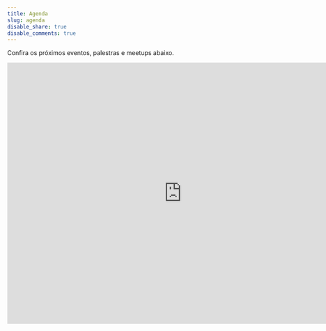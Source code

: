 ```yaml
---
title: Agenda
slug: agenda
disable_share: true
disable_comments: true
---
```


Confira os próximos eventos, palestras e meetups abaixo.

<iframe src="https://calendar.google.com/calendar/embed?height=600&amp;wkst=1&amp;bgcolor=%23ffffff&amp;ctz=America%2FSao_Paulo&amp;src=aGFja2Vyc3BhY2VibHVtZW5hdUBnbWFpbC5jb20&amp;src=cTFxbGYwYzJzYnFqNzZwaWo5YnN1MXRmYWJuczEzcWpAaW1wb3J0LmNhbGVuZGFyLmdvb2dsZS5jb20&amp;src=ZW4uYnJhemlsaWFuI2hvbGlkYXlAZ3JvdXAudi5jYWxlbmRhci5nb29nbGUuY29t&amp;color=%230B8043&amp;color=%23D81B60&amp;color=%23A79B8E&amp;title=Agenda%20do%20Hackerspace%20Blumenau&amp;showTabs=0&amp;showCalendars=0&amp;showPrint=0" style="border-width:0" width="800" height="600" frameborder="0" scrolling="no"></iframe>
